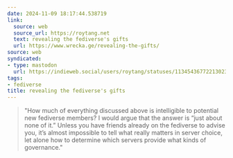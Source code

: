 ```yaml
---
date: 2024-11-09 18:17:44.538719
link:
  source: web
  source_url: https://roytang.net
  text: revealing the fediverse's gifts
  url: https://www.wrecka.ge/revealing-the-gifts/
source: web
syndicated:
- type: mastodon
  url: https://indieweb.social/users/roytang/statuses/113454367722130232
tags:
- fediverse
title: revealing the fediverse's gifts
---
```


> "How much of everything discussed above is intelligible to potential new fediverse members? I would argue that the answer is “just about none of it.” Unless you have friends already on the fediverse to advise you, it’s almost impossible to tell what really matters in server choice, let alone how to determine which servers provide what kinds of governance."